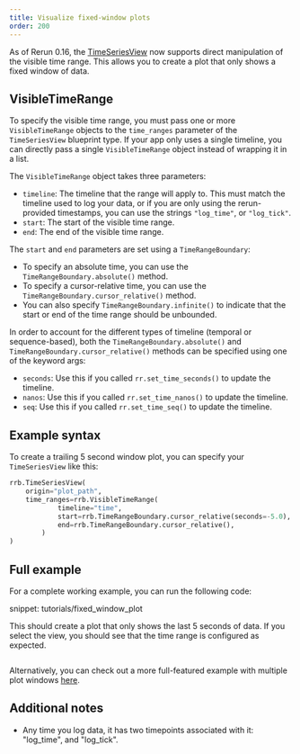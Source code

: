 ```yaml
---
title: Visualize fixed-window plots
order: 200
---
```


As of Rerun 0.16, the [TimeSeriesView](../reference/types/views/time_series_view.md) now supports direct
manipulation of the visible time range. This allows you to create a plot that only shows a fixed window of data.

## VisibleTimeRange

To specify the visible time range, you must pass one or more `VisibleTimeRange` objects to the `time_ranges` parameter of the `TimeSeriesView` blueprint type. If your app only uses a single timeline, you can directly pass a single `VisibleTimeRange` object instead of wrapping it in a list.

The `VisibleTimeRange` object takes three parameters:
- `timeline`: The timeline that the range will apply to. This must match the timeline used to log your data, or if you are only using the rerun-provided timestamps, you can use the strings `"log_time"`, or `"log_tick"`.
- `start`: The start of the visible time range.
- `end`: The end of the visible time range.

The `start` and `end` parameters are set using a `TimeRangeBoundary`:
- To specify an absolute time, you can use the `TimeRangeBoundary.absolute()` method.
- To specify a cursor-relative time, you can use the `TimeRangeBoundary.cursor_relative()` method.
- You can also specify `TimeRangeBoundary.infinite()` to indicate that the start or end of the time range should be unbounded.

In order to account for the different types of timeline (temporal or sequence-based), both the
`TimeRangeBoundary.absolute()` and `TimeRangeBoundary.cursor_relative()` methods can be specified using one of
the keyword args:
- `seconds`: Use this if you called `rr.set_time_seconds()` to update the timeline.
- `nanos`: Use this if you called `rr.set_time_nanos()` to update the timeline.
- `seq`: Use this if you called `rr.set_time_seq()` to update the timeline.

## Example syntax
To create a trailing 5 second window plot, you can specify your `TimeSeriesView` like this:
```python
rrb.TimeSeriesView(
    origin="plot_path",
    time_ranges=rrb.VisibleTimeRange(
            timeline="time",
            start=rrb.TimeRangeBoundary.cursor_relative(seconds=-5.0),
            end=rrb.TimeRangeBoundary.cursor_relative(),
        )
)
```

## Full example
For a complete working example, you can run the following code:

snippet: tutorials/fixed_window_plot

This should create a plot that only shows the last 5 seconds of data. If you select the view, you should
see that the time range is configured as expected.

<picture>
  <img src="https://static.rerun.io/fixed_window_example/f76228dc2e1212c148064c2193cdf75ef14bb2b9/full.png" alt="">
  <source media="(max-width: 480px)" srcset="https://static.rerun.io/fixed_window_example/f76228dc2e1212c148064c2193cdf75ef14bb2b9/480w.png">
  <source media="(max-width: 768px)" srcset="https://static.rerun.io/fixed_window_example/f76228dc2e1212c148064c2193cdf75ef14bb2b9/768w.png">
  <source media="(max-width: 1024px)" srcset="https://static.rerun.io/fixed_window_example/f76228dc2e1212c148064c2193cdf75ef14bb2b9/1024w.png">
  <source media="(max-width: 1200px)" srcset="https://static.rerun.io/fixed_window_example/f76228dc2e1212c148064c2193cdf75ef14bb2b9/1200w.png">
</picture>

Alternatively, you can check out a more full-featured example with multiple plot windows [here](https://github.com/rerun-io/rerun/tree/latest/examples/python/live_scrolling_plot).

## Additional notes
- Any time you log data, it has two timepoints associated with it: "log_time", and "log_tick".
